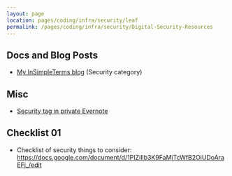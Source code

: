 ```yaml
---
layout: page
location: pages/coding/infra/security/leaf
permalink: /pages/coding/infra/security/Digital-Security-Resources
---
```


## Docs and Blog Posts

- [My InSimpleTerms blog](https://insimpleterms.blog/category/security) (Security category)


## Misc

- [Security tag in private Evernote](https://www.evernote.com/client/web?login=true#?an=true&n=b465aca3-ee9d-4c37-b380-c4c87e59251d&query=tag%1FSecurity%1FtagGuid%3A3fa2df39-e870-4fed-bef4-a32bddd1ab99%1Eview%3AVIEW%2FALL_NOTES&)


## Checklist 01

- Checklist of security things to consider: https://docs.google.com/document/d/1PIZiIlb3K9FaMjTcWfB2OiUDoAraEFj_/edit

